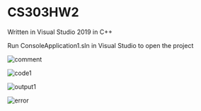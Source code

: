 # CS303HW2
Written in Visual Studio 2019 in C++

Run ConsoleApplication1.sln in Visual Studio to open the project

![comment](https://user-images.githubusercontent.com/90886151/196621121-1fa13e4b-0b55-4279-8d71-709fd00a36c1.png)

![code1](https://user-images.githubusercontent.com/90886151/196621136-202de4c2-85be-48cf-9789-08d27cfa7050.png)

![output1](https://user-images.githubusercontent.com/90886151/196621140-53c7c264-c14d-4521-81cf-6a5217693eed.png)

![error](https://user-images.githubusercontent.com/90886151/196621294-8e2ca474-ad06-4a9f-a060-494ecafa1b37.png)


